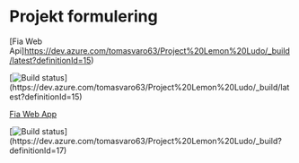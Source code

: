 # Projekt formulering
[Fia Web Api]https://dev.azure.com/tomasvaro63/Project%20Lemon%20Ludo/_build/latest?definitionId=15)

[![Build status](https://dev.azure.com/tomasvaro63/Project%20Lemon%20Ludo/_apis/build/status/Project%20Lemon%20Ludo-ASP.NET%20Core%20(.NET%20Framework)-CI)](https://dev.azure.com/tomasvaro63/Project%20Lemon%20Ludo/_build/latest?definitionId=15)

[Fia Web App](https://dev.azure.com/tomasvaro63/Project%20Lemon%20Ludo/_build?definitionId=17)

[![Build status](https://dev.azure.com/tomasvaro63/Project%20Lemon%20Ludo/_apis/build/status/Project%20Lemon%20Ludo-ASP.NET%20Core%20(.NET%20Framework)-CI)](https://dev.azure.com/tomasvaro63/Project%20Lemon%20Ludo/_build?definitionId=17)
